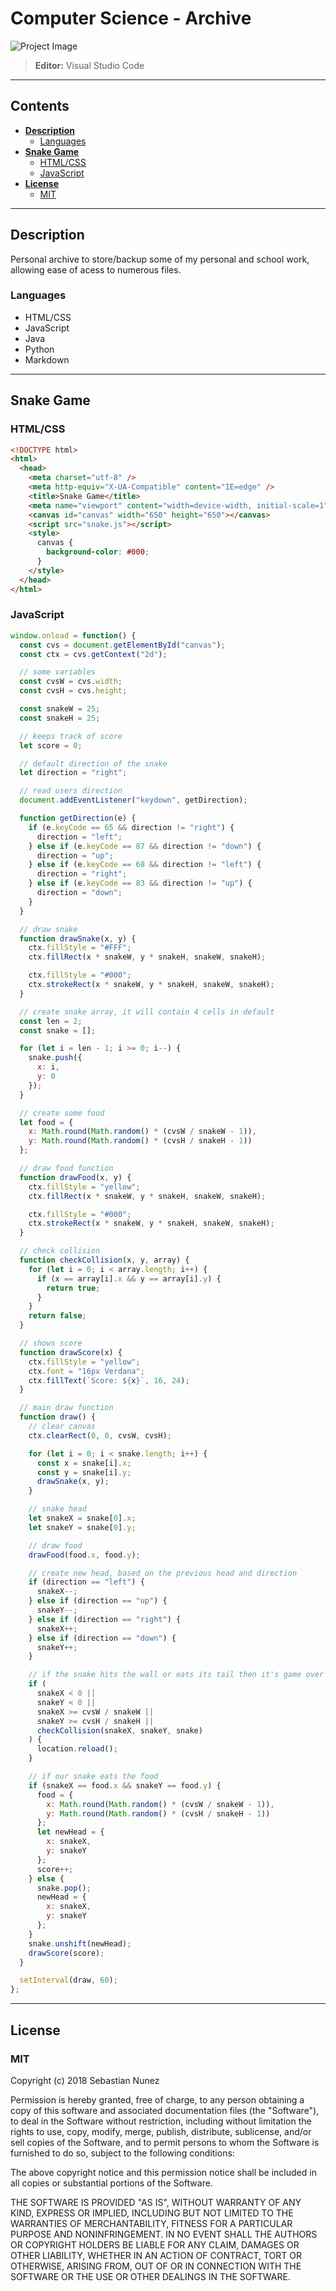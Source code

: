 # **Computer Science - Archive** <!-- omit in toc -->

![Project Image](https://lh3.googleusercontent.com/Lv_KUrY6oKwqtIiuOxnU9bMNMmrGHUB7P4iqkaA8i7j0P4pa_m1PFdqCFEyCOXzyThnV9AYBZYgi8Q=w1920-h1078-rw-no)

> **Editor:** Visual Studio Code

---

## **Contents** <!-- omit in toc -->

- [**Description**](#description)
  - [Languages](#languages)
- [**Snake Game**](#snake-game)
  - [HTML/CSS](#htmlcss)
  - [JavaScript](#javascript)
- [**License**](#license)
  - [MIT](#mit)

---

## **Description**

Personal archive to store/backup some of my personal and school work, allowing ease of acess to numerous files.

### Languages

- HTML/CSS
- JavaScript
- Java
- Python
- Markdown

---

## **Snake Game**

### HTML/CSS

```html
<!DOCTYPE html>
<html>
  <head>
    <meta charset="utf-8" />
    <meta http-equiv="X-UA-Compatible" content="IE=edge" />
    <title>Snake Game</title>
    <meta name="viewport" content="width=device-width, initial-scale=1" />
    <canvas id="canvas" width="650" height="650"></canvas>
    <script src="snake.js"></script>
    <style>
      canvas {
        background-color: #000;
      }
    </style>
  </head>
</html>
```

### JavaScript

```javascript
window.onload = function() {
  const cvs = document.getElementById("canvas");
  const ctx = cvs.getContext("2d");

  // some variables
  const cvsW = cvs.width;
  const cvsH = cvs.height;

  const snakeW = 25;
  const snakeH = 25;

  // keeps track of score
  let score = 0;

  // default direction of the snake
  let direction = "right";

  // read users direction
  document.addEventListener("keydown", getDirection);

  function getDirection(e) {
    if (e.keyCode == 65 && direction != "right") {
      direction = "left";
    } else if (e.keyCode == 87 && direction != "down") {
      direction = "up";
    } else if (e.keyCode == 68 && direction != "left") {
      direction = "right";
    } else if (e.keyCode == 83 && direction != "up") {
      direction = "down";
    }
  }

  // draw snake
  function drawSnake(x, y) {
    ctx.fillStyle = "#FFF";
    ctx.fillRect(x * snakeW, y * snakeH, snakeW, snakeH);

    ctx.fillStyle = "#000";
    ctx.strokeRect(x * snakeW, y * snakeH, snakeW, snakeH);
  }

  // create snake array, it will contain 4 cells in default
  const len = 2;
  const snake = [];

  for (let i = len - 1; i >= 0; i--) {
    snake.push({
      x: i,
      y: 0
    });
  }

  // create some food
  let food = {
    x: Math.round(Math.random() * (cvsW / snakeW - 1)),
    y: Math.round(Math.random() * (cvsH / snakeH - 1))
  };

  // draw food function
  function drawFood(x, y) {
    ctx.fillStyle = "yellow";
    ctx.fillRect(x * snakeW, y * snakeH, snakeW, snakeH);

    ctx.fillStyle = "#000";
    ctx.strokeRect(x * snakeW, y * snakeH, snakeW, snakeH);
  }

  // check collision
  function checkCollision(x, y, array) {
    for (let i = 0; i < array.length; i++) {
      if (x == array[i].x && y == array[i].y) {
        return true;
      }
    }
    return false;
  }

  // shows score
  function drawScore(x) {
    ctx.fillStyle = "yellow";
    ctx.font = "16px Verdana";
    ctx.fillText(`Score: ${x}`, 16, 24);
  }

  // main draw function
  function draw() {
    // clear canvas
    ctx.clearRect(0, 0, cvsW, cvsH);

    for (let i = 0; i < snake.length; i++) {
      const x = snake[i].x;
      const y = snake[i].y;
      drawSnake(x, y);
    }

    // snake head
    let snakeX = snake[0].x;
    let snakeY = snake[0].y;

    // draw food
    drawFood(food.x, food.y);

    // create new head, based on the previous head and direction
    if (direction == "left") {
      snakeX--;
    } else if (direction == "up") {
      snakeY--;
    } else if (direction == "right") {
      snakeX++;
    } else if (direction == "down") {
      snakeY++;
    }

    // if the snake hits the wall or eats its tail then it's game over
    if (
      snakeX < 0 ||
      snakeY < 0 ||
      snakeX >= cvsW / snakeW ||
      snakeY >= cvsH / snakeH ||
      checkCollision(snakeX, snakeY, snake)
    ) {
      location.reload();
    }

    // if our snake eats the food
    if (snakeX == food.x && snakeY == food.y) {
      food = {
        x: Math.round(Math.random() * (cvsW / snakeW - 1)),
        y: Math.round(Math.random() * (cvsH / snakeH - 1))
      };
      let newHead = {
        x: snakeX,
        y: snakeY
      };
      score++;
    } else {
      snake.pop();
      newHead = {
        x: snakeX,
        y: snakeY
      };
    }
    snake.unshift(newHead);
    drawScore(score);
  }

  setInterval(draw, 60);
};
```

---

## **License**

### MIT

Copyright (c) 2018 Sebastian Nunez

Permission is hereby granted, free of charge, to any person obtaining a copy
of this software and associated documentation files (the "Software"), to deal
in the Software without restriction, including without limitation the rights
to use, copy, modify, merge, publish, distribute, sublicense, and/or sell
copies of the Software, and to permit persons to whom the Software is
furnished to do so, subject to the following conditions:

The above copyright notice and this permission notice shall be included in all
copies or substantial portions of the Software.

THE SOFTWARE IS PROVIDED "AS IS", WITHOUT WARRANTY OF ANY KIND, EXPRESS OR
IMPLIED, INCLUDING BUT NOT LIMITED TO THE WARRANTIES OF MERCHANTABILITY,
FITNESS FOR A PARTICULAR PURPOSE AND NONINFRINGEMENT. IN NO EVENT SHALL THE
AUTHORS OR COPYRIGHT HOLDERS BE LIABLE FOR ANY CLAIM, DAMAGES OR OTHER
LIABILITY, WHETHER IN AN ACTION OF CONTRACT, TORT OR OTHERWISE, ARISING FROM,
OUT OF OR IN CONNECTION WITH THE SOFTWARE OR THE USE OR OTHER DEALINGS IN THE
SOFTWARE.
